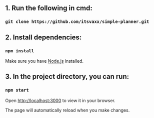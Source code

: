 

## 1. Run the following in cmd:
### `git clone https://github.com/itsvaxx/simple-planner.git`

## 2. Install dependencies:
### `npm install`
Make sure you have [Node.js](https://nodejs.org/) installed.

## 3. In the project directory, you can run:
### `npm start`

Open [http://localhost:3000](http://localhost:3000) to view it in your browser.

The page will automatically reload when you make changes.
